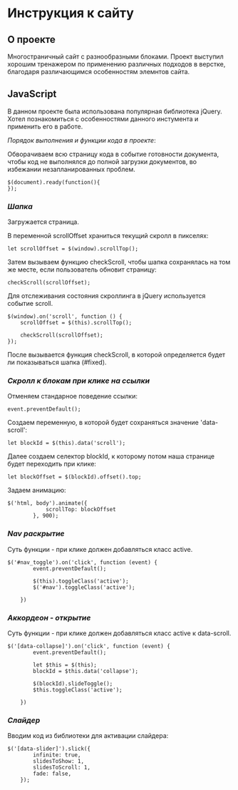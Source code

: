 # Инструкция к сайту

## О проекте
Многостраничный сайт с разнообразными блоками. Проект выступил хорошим тренажером по применению различных подходов в верстке, благодаря различающимся особенностям элемнтов сайта.

## JavaScript
В данном проекте была использована популярная библиотека jQuery. Хотел познакомиться с особенностями данного инстумента и применить его в работе.

_Порядок выполнения и функции кода в проекте_:

Обворачиваем всю страницу кода в событие готовности документа, чтобы код не выполнялся до полной загрузки документов, во избежании незапланированных проблем.
```
$(document).ready(function(){
});
```


### _Шапка_

Загружается страница.

В переменной scrollOffset храниться текущий скролл в пикселях:
```
let scrollOffset = $(window).scrollTop();
```

Затем вызываем функцию checkScroll, чтобы шапка сохранялась на том же месте, если пользователь обновит страницу:
```
checkScroll(scrollOffset);
```
Для отслеживания состояния скроллинга в jQuery используется событие scroll.
```
$(window).on('scroll', function () {
	scrollOffset = $(this).scrollTop();

	checkScroll(scrollOffset);
});
```
После вызывается функция checkScroll, в которой определяется будет ли показываться шапка (#fixed).

### _Скролл к блокам при клике на ссылки_

Отменяем стандарное поведение ссылки:
```
event.preventDefault();
```

Создаем переменную, в которой будет сохраняться значение 'data-scroll':
```
let blockId = $(this).data('scroll');
```
Далее создаем селектор blockId, к которому потом наша странице будет переходить при клике:

```
let blockOffset = $(blockId).offset().top;
```
Задаем анимацию:
```
$('html, body').animate({
			scrollTop: blockOffset
		}, 900);
```
### _Nav раскрытие_

Суть функции - при клике должен добавляться класс active.
```
$('#nav_toggle').on('click', function (event) {
		event.preventDefault();

		$(this).toggleClass('active');
		$('#nav').toggleClass('active');

	})
```
### _Аккордеон - открытие_
Суть функции - при клике должен добавляться класс active к data-scroll.
```
$('[data-collapse]').on('click', function (event) {
		event.preventDefault();

		let $this = $(this);
		blockId = $this.data('collapse');

		$(blockId).slideToggle();
		$this.toggleClass('active');

	})
```
### _Слайдер_

Вводим код из библиотеки для активации слайдера:
```
$('[data-slider]').slick({
		infinite: true,
		slidesToShow: 1,
		slidesToScroll: 1,
		fade: false,
	});
```
